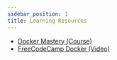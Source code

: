 ```yaml
---
sidebar_position: 1
title: Learning Resources
---
```


- [Docker Mastery (Course)](https://www.udemy.com/course/docker-mastery/)
- [FreeCodeCamp Docker (Video)](https://youtu.be/kTp5xUtcalw)
